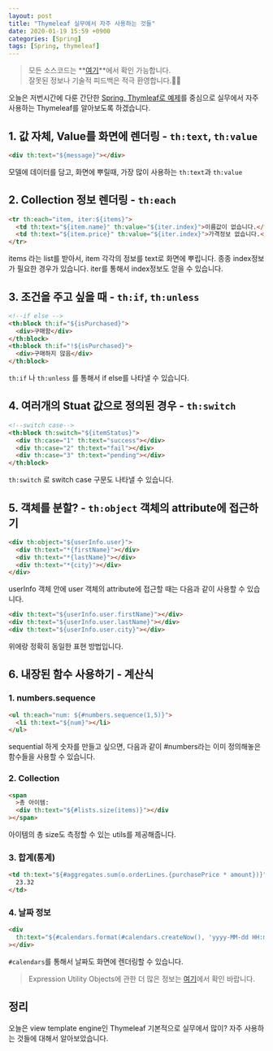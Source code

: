 ```yaml
---
layout: post
title: "Thymeleaf 실무에서 자주 사용하는 것들"
date: 2020-01-19 15:59 +0900
categories: [Spring]
tags: [Spring, thymeleaf]
---
```


> 모든 소스코드는 **[여기](https://github.com/umanking/blog-code-workspace)**에서 확인 가능합니다.  
> 잘못된 정보나 기술적 피드백은 적극 환영합니다.🙆‍♂️

오늘은 저번시간에 다룬 간단한 [Spring, Thymleaf로 예제](https://umanking.github.io/spring/spring-thymeleaf/)를 중심으로 실무에서 자주 사용하는 Thymeleaf를 알아보도록 하겠습니다.

## 1. 값 자체, Value를 화면에 렌더링 - `th:text`, `th:value`

```html
<div th:text="${message}"></div>
```

모델에 데이터를 담고, 화면에 뿌릴때, 가장 많이 사용하는 `th:text`과 `th:value`

## 2. Collection 정보 렌더링 - `th:each`

```html
<tr th:each="item, iter:${items}">
  <td th:text="${item.name}" th:value="${iter.index}">이름값이 없습니다.</td>
  <td th:text="${item.price}" th:value="${iter.index}">가격정보 없습니다.</td>
</tr>
```

items 라는 list를 받아서, item 각각의 정보를 text로 화면에 뿌립니다. 종종 index정보가 필요한 경우가 있습니다.
iter를 통해서 index정보도 얻을 수 있습니다.

## 3. 조건을 주고 싶을 때 - `th:if`, `th:unless`

```html
<!--if else -->
<th:block th:if="${isPurchased}">
  <div>구매함</div>
</th:block>
<th:block th:if="!${isPurchased}">
  <div>구매하지 않음</div>
</th:block>
```

`th:if` 나 `th:unless` 를 통해서 if else를 나타낼 수 있습니다.

## 4. 여러개의 Stuat 값으로 정의된 경우 - `th:switch`

```html
<!--switch case-->
<th:block th:switch="${itemStatus}">
  <div th:case="1" th:text="success"></div>
  <div th:case="2" th:text="fail"></div>
  <div th:case="3" th:text="pending"></div>
</th:block>
```

`th:switch` 로 switch case 구문도 나타낼 수 있습니다.

## 5. 객체를 분할? - `th:object` 객체의 attribute에 접근하기

```html
<div th:object="${userInfo.user}">
  <div th:text="*{firstName}"></div>
  <div th:text="*{lastName}"></div>
  <div th:text="*{city}"></div>
</div>
```

userInfo 객체 안에 user 객체의 attribute에 접근할 때는 다음과 같이 사용할 수 있습니다.

```html
<div th:text="${userInfo.user.firstName}"></div>
<div th:text="${userInfo.user.lastName}"></div>
<div th:text="${userInfo.user.city}"></div>
```

위에랑 정확히 동일한 표현 방법입니다.

## 6. 내장된 함수 사용하기 - 계산식

### 1. numbers.sequence

```html
<ul th:each="num: ${#numbers.sequence(1,5)}">
  <li th:text="${num}"></li>
</ul>
```

sequential 하게 숫자를 만들고 싶으면, 다음과 같이 #numbers라는 이미 정의해놓은 함수들을 사용할 수 있습니다.

### 2. Collection

```html
<span
  >총 아이템:
  <div th:text="${#lists.size(items)}"></div
></span>
```

아이템의 총 size도 측정할 수 있는 utils를 제공해줍니다.

### 3. 합계(통계)

```html
<td th:text="${#aggregates.sum(o.orderLines.{purchasePrice * amount})}">
  23.32
</td>
```

### 4. 날짜 정보

```html
<div
  th:text="${#calendars.format(#calendars.createNow(), 'yyyy-MM-dd HH:mm')}"
></div>
```

`#calendars`를 통해서 날짜도 화면에 렌더링할 수 있습니다.

> Expression Utility Objects에 관한 더 많은 정보는 [여기](https://www.docs4dev.com/docs/en/thymeleaf/3.0/reference/using_thymeleaf.html#expression-utility-objects)에서 확인 바랍니다.

## 정리

오늘은 view template engine인 Thymeleaf 기본적으로 실무에서 많이? 자주 사용하는 것들에 대해서 알아보았습니다.

